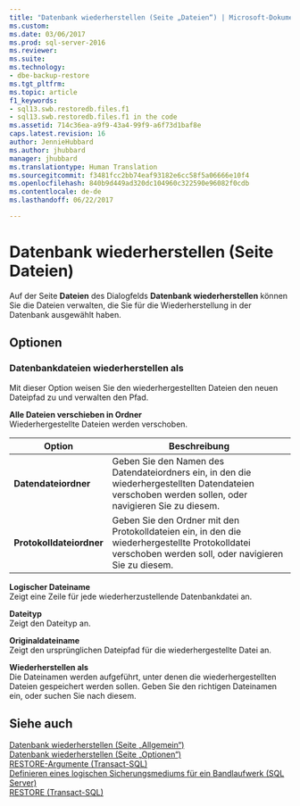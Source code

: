```yaml
---
title: "Datenbank wiederherstellen (Seite „Dateien“) | Microsoft-Dokumentation"
ms.custom: 
ms.date: 03/06/2017
ms.prod: sql-server-2016
ms.reviewer: 
ms.suite: 
ms.technology:
- dbe-backup-restore
ms.tgt_pltfrm: 
ms.topic: article
f1_keywords:
- sql13.swb.restoredb.files.f1
- sql13.swb.restoredb.files.f1 in the code
ms.assetid: 714c36ea-a9f9-43a4-99f9-a6f73d1baf8e
caps.latest.revision: 16
author: JennieHubbard
ms.author: jhubbard
manager: jhubbard
ms.translationtype: Human Translation
ms.sourcegitcommit: f3481fcc2bb74eaf93182e6cc58f5a06666e10f4
ms.openlocfilehash: 840b9d449ad320dc104960c322590e96082f0cdb
ms.contentlocale: de-de
ms.lasthandoff: 06/22/2017

---
```

# <a name="restore-database-files-page"></a>Datenbank wiederherstellen (Seite Dateien)
  Auf der Seite **Dateien** des Dialogfelds **Datenbank wiederherstellen** können Sie die Dateien verwalten, die Sie für die Wiederherstellung in der Datenbank ausgewählt haben.  
  
## <a name="options"></a>Optionen  
  
### <a name="restore-database-files-as"></a>Datenbankdateien wiederherstellen als  
 Mit dieser Option weisen Sie den wiederhergestellten Dateien den neuen Dateipfad zu und verwalten den Pfad.  
  
 **Alle Dateien verschieben in Ordner**  
 Wiederhergestellte Dateien werden verschoben.  
  
|Option|Beschreibung|  
|------------|-----------------|  
|**Datendateiordner**|Geben Sie den Namen des Datendateiordners ein, in den die wiederhergestellten Datendateien verschoben werden sollen, oder navigieren Sie zu diesem.|  
|**Protokolldateiordner**|Geben Sie den Ordner mit den Protokolldateien ein, in den die wiederhergestellte Protokolldatei verschoben werden soll, oder navigieren Sie zu diesem.|  
  
 **Logischer Dateiname**  
 Zeigt eine Zeile für jede wiederherzustellende Datenbankdatei an.  
  
 **Dateityp**  
 Zeigt den Dateityp an.  
  
 **Originaldateiname**  
 Zeigt den ursprünglichen Dateipfad für die wiederhergestellte Datei an.  
  
 **Wiederherstellen als**  
 Die Dateinamen werden aufgeführt, unter denen die wiederhergestellten Dateien gespeichert werden sollen. Geben Sie den richtigen Dateinamen ein, oder suchen Sie nach diesem.  
  
## <a name="see-also"></a>Siehe auch  
 [Datenbank wiederherstellen &#40;Seite „Allgemein“&#41;](../../relational-databases/backup-restore/restore-database-general-page.md)   
 [Datenbank wiederherstellen &#40;Seite „Optionen“&#41;](../../relational-databases/backup-restore/restore-database-options-page.md)   
 [RESTORE-Argumente &#40;Transact-SQL&#41;](../../t-sql/statements/restore-statements-arguments-transact-sql.md)   
 [Definieren eines logischen Sicherungsmediums für ein Bandlaufwerk &#40;SQL Server&#41;](../../relational-databases/backup-restore/define-a-logical-backup-device-for-a-tape-drive-sql-server.md)   
 [RESTORE &#40;Transact-SQL&#41;](../../t-sql/statements/restore-statements-transact-sql.md)  
  
  
